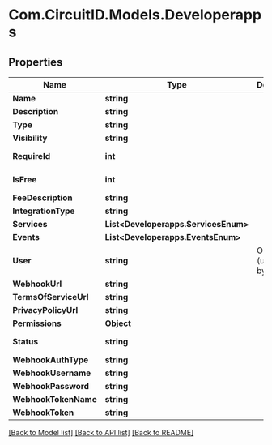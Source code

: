 
# Com.CircuitID.Models.Developerapps

## Properties

Name | Type | Description | Notes
------------ | ------------- | ------------- | -------------
**Name** | **string** |  | 
**Description** | **string** |  | [optional] 
**Type** | **string** |  | 
**Visibility** | **string** |  | 
**RequireId** | **int** |  | [optional] [default to RequireIdEnum.NUMBER_0]
**IsFree** | **int** |  | [optional] [default to IsFreeEnum.NUMBER_1]
**FeeDescription** | **string** |  | [optional] 
**IntegrationType** | **string** |  | 
**Services** | **List&lt;Developerapps.ServicesEnum&gt;** |  | 
**Events** | **List&lt;Developerapps.EventsEnum&gt;** |  | [optional] 
**User** | **string** | ObjectId (unique 12 bytes ID) | 
**WebhookUrl** | **string** |  | [optional] 
**TermsOfServiceUrl** | **string** |  | [optional] 
**PrivacyPolicyUrl** | **string** |  | [optional] 
**Permissions** | **Object** |  | [optional] 
**Status** | **string** |  | [default to StatusEnum.Pending]
**WebhookAuthType** | **string** |  | [optional] 
**WebhookUsername** | **string** |  | [optional] 
**WebhookPassword** | **string** |  | [optional] 
**WebhookTokenName** | **string** |  | [optional] 
**WebhookToken** | **string** |  | [optional] 

[[Back to Model list]](../README.md#documentation-for-models)
[[Back to API list]](../README.md#documentation-for-api-endpoints)
[[Back to README]](../README.md)

